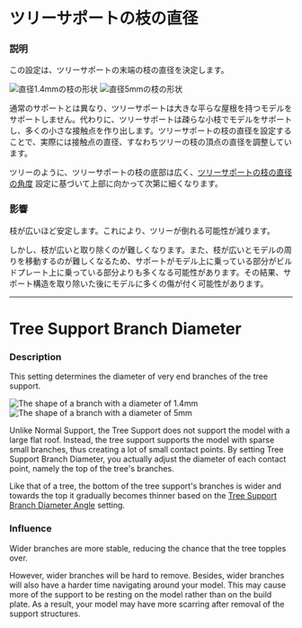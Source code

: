 ツリーサポートの枝の直径
====
### **説明**
この設定は、ツリーサポートの末端の枝の直径を決定します。

![直径1.4mmの枝の形状](../images/support_tree_branch_diameter_1_4mm_5.png)
![直径5mmの枝の形状](../images/support_tree_branch_diameter_5mm.png)

通常のサポートとは異なり、ツリーサポートは大きな平らな屋根を持つモデルをサポートしません。代わりに、ツリーサポートは疎らな小枝でモデルをサポートし、多くの小さな接触点を作り出します。ツリーサポートの枝の直径を設定することで、実際には接触点の直径、すなわちツリーの枝の頂点の直径を調整しています。

ツリーのように、ツリーサポートの枝の底部は広く、[ツリーサポートの枝の直径の角度](support_tree_branch_diameter_angle.md) 設定に基づいて上部に向かって次第に細くなります。

### **影響**
枝が広いほど安定します。これにより、ツリーが倒れる可能性が減ります。

しかし、枝が広いと取り除くのが難しくなります。また、枝が広いとモデルの周りを移動するのが難しくなるため、サポートがモデル上に乗っている部分がビルドプレート上に乗っている部分よりも多くなる可能性があります。その結果、サポート構造を取り除いた後にモデルに多くの傷が付く可能性があります。

---

Tree Support Branch Diameter
====
### **Description**
This setting determines the diameter of very end branches of the tree support.

![The shape of a branch with a diameter of 1.4mm](../images/support_tree_branch_diameter_1_4mm_5.png)
![The shape of a branch with a diameter of 5mm](../images/support_tree_branch_diameter_5mm.png)

Unlike Normal Support, the Tree Support does not support the model with a large flat roof. Instead, the tree support supports the model with sparse small branches, thus creating a lot of small contact points. By setting Tree Support Branch Diameter, you actually adjust the diameter of each contact point, namely the top of the tree's branches. 

Like that of a tree, the bottom of the tree support's branches is wider and towards the top it gradually becomes thinner based on the [Tree Support Branch Diameter Angle](support_tree_branch_diameter_angle.md) setting. 

### **Influence**
Wider branches are more stable, reducing the chance that the tree topples over. 

However, wider branches will be hard to remove. Besides, wider branches will also have a harder time navigating around your model. This may cause more of the support to be resting on the model rather than on the build plate. As a result, your model may have more scarring after removal of the support structures.